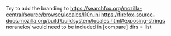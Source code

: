 Try to add the branding to
https://searchfox.org/mozilla-central/source/browser/locales/l10n.ini
https://firefox-source-docs.mozilla.org/build/buildsystem/locales.html#exposing-strings
noraneko/ would need to be included in [compare] dirs = list
